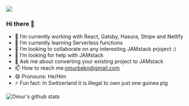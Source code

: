 ![](https://komarev.com/ghpvc/?username=your-github-omonmunduz&color=blue)
### Hi there 👋
- 🔭 I’m currently working with React, Gatsby, Hasura, Stripe and Netlify
- 🌱 I’m currently learning  Serverless functions
- 👯 I’m looking to collaborate on any interesting JAMstack prjoject :)
- 🤔 I’m looking for help with JAMstack
- 💬 Ask me about converting your existing project to JAMstack
- 📫 How to reach me:omurbekn@gmail.com
- 😄 Pronouns: He/Him
- ⚡ Fun fact: In Switzerland it is illegal to own just one guinea pig

![Omur's github stats](https://github-readme-stats.vercel.app/api?username=omonmunduz&show_icons=true&theme=tokyonight)
